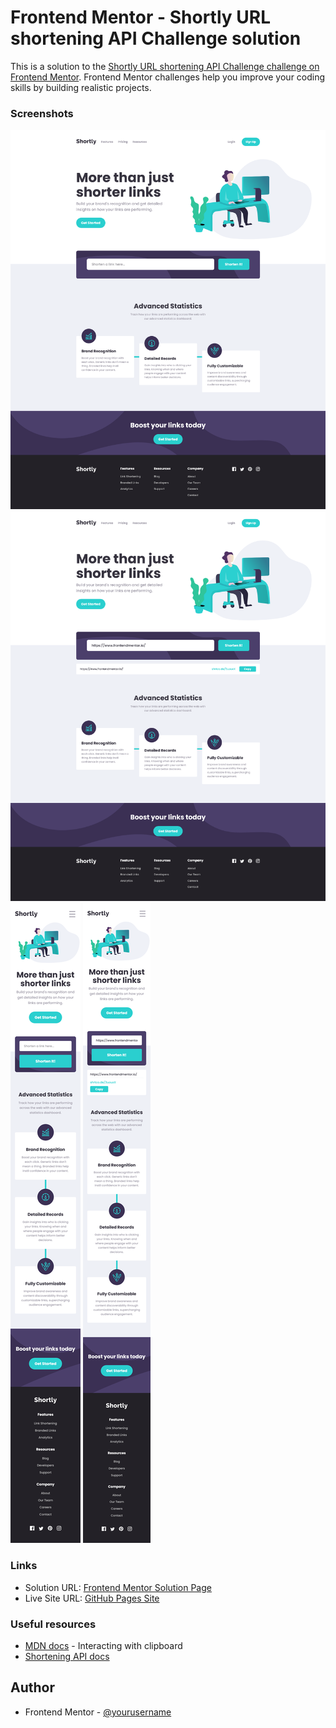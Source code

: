 # Frontend Mentor - Shortly URL shortening API Challenge solution

This is a solution to the [Shortly URL shortening API Challenge challenge on Frontend Mentor](https://www.frontendmentor.io/challenges/url-shortening-api-landing-page-2ce3ob-G). Frontend Mentor challenges help you improve your coding skills by building realistic projects.

### Screenshots

![](./screenshots/screenshot-desktop-v1.png)
![](./screenshots/screenshot-desktop-v2.png)
![](./screenshots/screenshot-mobile-v1.png)
![](./screenshots/screenshot-mobile-v2.png)

### Links

- Solution URL: [Frontend Mentor Solution Page](https://your-solution-url.com)
- Live Site URL: [GitHub Pages Site](https://your-live-site-url.com)

### Useful resources

- [MDN docs](https://developer.mozilla.org/en-US/docs/Mozilla/Add-ons/WebExtensions/Interact_with_the_clipboard) - Interacting with clipboard
- [Shortening API docs](https://shrtco.de/docs/)

## Author

- Frontend Mentor - [@yourusername](https://www.frontendmentor.io/profile/yourusername)
